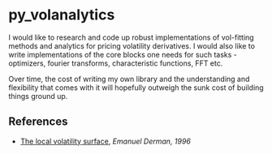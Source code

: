 # py_volanalytics

I would like to research and code up robust implementations of vol-fitting methods and analytics for pricing volatility derivatives. I would also like to write implementations of the core blocks one needs for such tasks - optimizers, fourier transforms, characteristic functions, FFT etc.

Over time, the cost of writing my own library and the understanding and flexibility that comes with it will hopefully outweigh the sunk cost of building things ground up. 

References
----------
- [The local volatility surface](https://emanuelderman.com/wp-content/uploads/1996/06/gs-local_volatility_surface.pdf), *Emanuel Derman, 1996*
